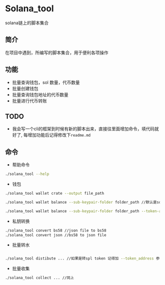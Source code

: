 # Solana_tool

solana链上的脚本集合

## 简介

在项目中遇到，所编写的脚本集合，用于便利各项操作

## 功能

- 批量查询钱包，sol 数量，代币数量
- 批量创建钱包
- 批量查询钱包地址的代币数量
- 批量进行代币转账

## TODO

- 我会写一个cli的框架到时候有新的脚本出来，直接往里面增加命令，填代码就好了, 每增加功能后记得修改下`readme.md`

## 命令

- 帮助命令

```bash
./solana_tool --help
```

- 钱包

```bash
./solana_tool wallet crate --output file_path

./solana_tool wallet balance --sub-keypair-folder folder_path //默认是sol

./solana_tool wallet balance --sub-keypair-folder folder_path --token-address token_mint_address
```

- 私钥转换

```bash
./solana_tool convert bs58 //json file to bs58
./solana_tool convert json //bs58 to json file
```

- 批量转水

```bash

./solana_tool distibute ... //如果是转spl token 记得加 --token_address 参数指向 token_mint 地址
```

- 批量收集

```bash
./solana_tool collect ... //同上
```

